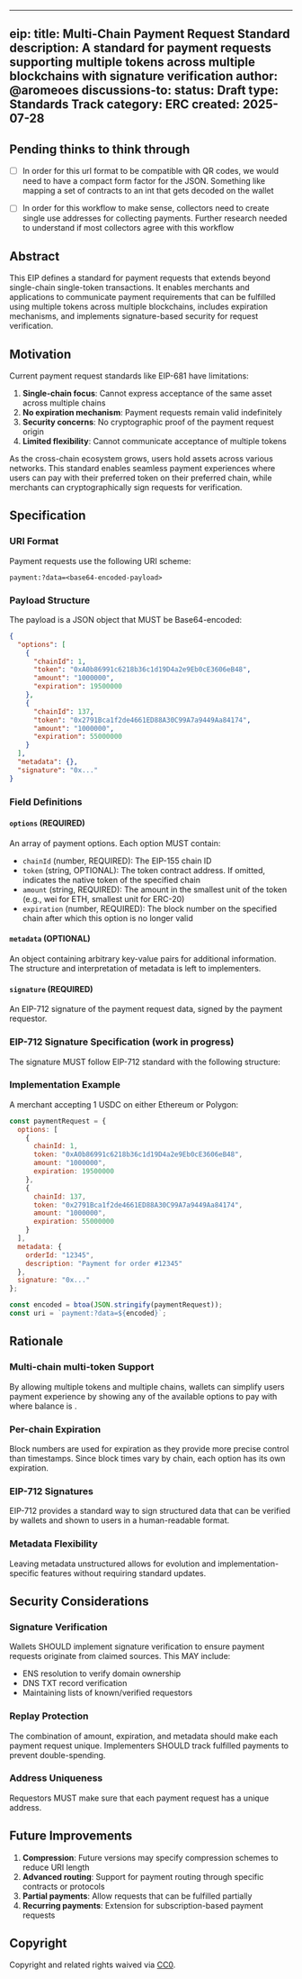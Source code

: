 
---
eip: <to be assigned>
title: Multi-Chain Payment Request Standard
description: A standard for payment requests supporting multiple tokens across multiple blockchains with signature verification
author: @aromeoes
discussions-to: <URL>
status: Draft
type: Standards Track
category: ERC
created: 2025-07-28
---

## Pending thinks to think through
- [ ] In order for this url format to be compatible with QR codes, we would need to have a compact form factor for the JSON. Something like mapping a set of contracts to an int that gets decoded on the wallet
- [ ] In order for this workflow to make sense, collectors need to create single use addresses for collecting payments. Further research needed to understand if most collectors agree with this workflow


## Abstract

This EIP defines a standard for payment requests that extends beyond single-chain single-token transactions. It enables merchants and applications to communicate payment requirements that can be fulfilled using multiple tokens across multiple blockchains, includes expiration mechanisms, and implements signature-based security for request verification.

## Motivation

Current payment request standards like EIP-681 have limitations:

1. **Single-chain focus**: Cannot express acceptance of the same asset across multiple chains
2. **No expiration mechanism**: Payment requests remain valid indefinitely
3. **Security concerns**: No cryptographic proof of the payment request origin
4. **Limited flexibility**: Cannot communicate acceptance of multiple tokens

As the cross-chain ecosystem grows, users hold assets across various networks. This standard enables seamless payment experiences where users can pay with their preferred token on their preferred chain, while merchants can cryptographically sign requests for verification.

## Specification

### URI Format

Payment requests use the following URI scheme:

```
payment:?data=<base64-encoded-payload>
```

### Payload Structure

The payload is a JSON object that MUST be Base64-encoded:

```json
{
  "options": [
    {
      "chainId": 1,
      "token": "0xA0b86991c6218b36c1d19D4a2e9Eb0cE3606eB48",
      "amount": "1000000",
      "expiration": 19500000
    },
    {
      "chainId": 137,
      "token": "0x2791Bca1f2de4661ED88A30C99A7a9449Aa84174",
      "amount": "1000000",
      "expiration": 55000000
    }
  ],
  "metadata": {},
  "signature": "0x..."
}
```

### Field Definitions

#### `options` (REQUIRED)
An array of payment options. Each option MUST contain:

- `chainId` (number, REQUIRED): The EIP-155 chain ID
- `token` (string, OPTIONAL): The token contract address. If omitted, indicates the native token of the specified chain
- `amount` (string, REQUIRED): The amount in the smallest unit of the token (e.g., wei for ETH, smallest unit for ERC-20)
- `expiration` (number, REQUIRED): The block number on the specified chain after which this option is no longer valid

#### `metadata` (OPTIONAL)
An object containing arbitrary key-value pairs for additional information. The structure and interpretation of metadata is left to implementers.

#### `signature` (REQUIRED)
An EIP-712 signature of the payment request data, signed by the payment requestor.

### EIP-712 Signature Specification (work in progress)
The signature MUST follow EIP-712 standard with the following structure:

### Implementation Example

A merchant accepting 1 USDC on either Ethereum or Polygon:

```javascript
const paymentRequest = {
  options: [
    {
      chainId: 1,
      token: "0xA0b86991c6218b36c1d19D4a2e9Eb0cE3606eB48",
      amount: "1000000",
      expiration: 19500000
    },
    {
      chainId: 137,
      token: "0x2791Bca1f2de4661ED88A30C99A7a9449Aa84174",
      amount: "1000000",
      expiration: 55000000
    }
  ],
  metadata: {
    orderId: "12345",
    description: "Payment for order #12345"
  },
  signature: "0x..."
};

const encoded = btoa(JSON.stringify(paymentRequest));
const uri = `payment:?data=${encoded}`;
```

## Rationale

### Multi-chain multi-token Support
By allowing multiple tokens and multiple chains, wallets can simplify users payment experience by showing any of the available options to pay with where balance is .

### Per-chain Expiration
Block numbers are used for expiration as they provide more precise control than timestamps. Since block times vary by chain, each option has its own expiration.

### EIP-712 Signatures
EIP-712 provides a standard way to sign structured data that can be verified by wallets and shown to users in a human-readable format.

### Metadata Flexibility
Leaving metadata unstructured allows for evolution and implementation-specific features without requiring standard updates.

## Security Considerations

### Signature Verification
Wallets SHOULD implement signature verification to ensure payment requests originate from claimed sources. This MAY include:
- ENS resolution to verify domain ownership
- DNS TXT record verification
- Maintaining lists of known/verified requestors

### Replay Protection
The combination of amount, expiration, and metadata should make each payment request unique. Implementers SHOULD track fulfilled payments to prevent double-spending.

### Address Uniqueness
Requestors MUST make sure that each payment request has a unique address.

## Future Improvements

1. **Compression**: Future versions may specify compression schemes to reduce URI length
2. **Advanced routing**: Support for payment routing through specific contracts or protocols
3. **Partial payments**: Allow requests that can be fulfilled partially
4. **Recurring payments**: Extension for subscription-based payment requests

## Copyright

Copyright and related rights waived via [CC0](../LICENSE.md).
